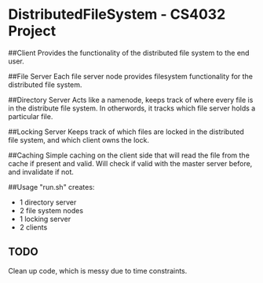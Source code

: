 DistributedFileSystem - CS4032 Project
=====================
##Client
Provides the functionality of the distributed file system to the end user.

##File Server
Each file server node provides filesystem functionality for the distributed file system.

##Directory Server
Acts like a namenode, keeps track of where every file is in the distribute file system. In otherwords, it tracks which file server holds a particular file.

##Locking Server
Keeps track of which files are locked in the distributed file system, and which client owns the lock.

##Caching
Simple caching on the client side that will read the file from the cache if present and valid. Will check if valid with the master server before, and invalidate if not.

##Usage
"run.sh" creates:
- 1 directory server
- 2 file system nodes
- 1 locking server
- 2 clients

## TODO
Clean up code, which is messy due to time constraints.